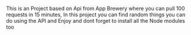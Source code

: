 This is an Project based on Api from App Brewery where you can pull 100 requests in 15 minutes, In this project you can find random things you can do using the API and Enjoy and dont forget to install all the Node modules too

